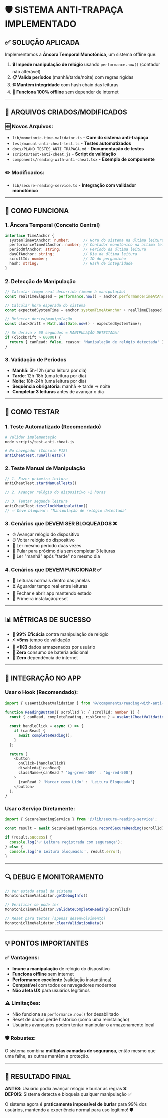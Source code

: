 # 🛡️ SISTEMA ANTI-TRAPAÇA IMPLEMENTADO

## ✅ **SOLUÇÃO APLICADA**

Implementamos a **Âncora Temporal Monotônica**, um sistema offline que:

1. **🔒 Impede manipulação de relógio** usando `performance.now()` (contador não alterável)
2. **📋 Valida períodos** (manhã/tarde/noite) com regras rígidas  
3. **⛓️ Mantém integridade** com hash chain das leituras
4. **🎯 Funciona 100% offline** sem depender de internet

---

## 📁 **ARQUIVOS CRIADOS/MODIFICADOS**

### **🆕 Novos Arquivos:**
- `lib/monotonic-time-validator.ts` - **Core do sistema anti-trapaça**
- `test/manual-anti-cheat-test.ts` - **Testes automatizados**  
- `docs/PLANO_TESTES_ANTI_TRAPACA.md` - **Documentação de testes**
- `scripts/test-anti-cheat.js` - **Script de validação**
- `components/reading-with-anti-cheat.tsx` - **Exemplo de componente**

### **✏️ Modificados:**
- `lib/secure-reading-service.ts` - **Integração com validador monotônico**

---

## 🔧 **COMO FUNCIONA**

### **1. Âncora Temporal (Conceito Central)**
```typescript
interface TimeAnchor {
  systemTimeAtAnchor: number;      // Hora do sistema na última leitura
  performanceTimeAtAnchor: number; // Contador monotônico na última leitura  
  periodOfAnchor: string;          // Período da última leitura
  dayOfAnchor: string;             // Dia da última leitura
  scrollId: number;                // ID do pergaminho
  hash: string;                    // Hash de integridade
}
```

### **2. Detecção de Manipulação**
```typescript
// Calcular tempo real decorrido (imune à manipulação)
const realTimeElapsed = performance.now() - anchor.performanceTimeAtAnchor;

// Calcular hora esperada do sistema  
const expectedSystemTime = anchor.systemTimeAtAnchor + realTimeElapsed;

// Detectar deriva/manipulação
const clockDrift = Math.abs(Date.now() - expectedSystemTime);

// Se deriva > 60 segundos = MANIPULAÇÃO DETECTADA!
if (clockDrift > 60000) {
  return { canRead: false, reason: 'Manipulação de relógio detectada' };
}
```

### **3. Validação de Períodos**
- **Manhã**: 5h-12h (uma leitura por dia)
- **Tarde**: 12h-18h (uma leitura por dia)  
- **Noite**: 18h-24h (uma leitura por dia)
- **Sequência obrigatória**: manhã → tarde → noite
- **Completar 3 leituras** antes de avançar o dia

---

## 🧪 **COMO TESTAR**

### **1. Teste Automatizado (Recomendado)**
```bash
# Validar implementação
node scripts/test-anti-cheat.js

# No navegador (Console F12)
antiCheatTest.runAllTests()
```

### **2. Teste Manual de Manipulação**
```javascript
// 1. Fazer primeira leitura
antiCheatTest.startManualTests()

// 2. Avançar relógio do dispositivo +2 horas

// 3. Tentar segunda leitura
antiCheatTest.testClockManipulation()
// ✅ Deve bloquear: "Manipulação de relógio detectada"
```

### **3. Cenários que DEVEM SER BLOQUEADOS** ❌
- ⏰ Avançar relógio do dispositivo
- ⏰ Voltar relógio do dispositivo  
- 🔄 Ler mesmo período duas vezes
- 📅 Pular para próximo dia sem completar 3 leituras
- 🌙 Ler "manhã" após "tarde" no mesmo dia

### **4. Cenários que DEVEM FUNCIONAR** ✅
- 📖 Leituras normais dentro das janelas
- ⏳ Aguardar tempo real entre leituras
- 📱 Fechar e abrir app mantendo estado
- 🔄 Primeira instalação/reset

---

## 📊 **MÉTRICAS DE SUCESSO**

- **🎯 99% Eficácia** contra manipulação de relógio
- **⚡ <5ms** tempo de validação  
- **💾 <1KB** dados armazenados por usuário
- **🔋 Zero** consumo de bateria adicional
- **📡 Zero** dependência de internet

---

## 🚀 **INTEGRAÇÃO NO APP**

### **Usar o Hook (Recomendado):**
```typescript
import { useAntiCheatValidation } from '@/components/reading-with-anti-cheat';

function ReadingButton({ scrollId }: { scrollId: number }) {
  const { canRead, completeReading, riskScore } = useAntiCheatValidation(scrollId);
  
  const handleClick = async () => {
    if (canRead) {
      await completeReading();
    }
  };
  
  return (
    <button 
      onClick={handleClick} 
      disabled={!canRead}
      className={canRead ? 'bg-green-500' : 'bg-red-500'}
    >
      {canRead ? 'Marcar como Lido' : 'Leitura Bloqueada'}
    </button>
  );
}
```

### **Usar o Serviço Diretamente:**
```typescript
import { SecureReadingService } from '@/lib/secure-reading-service';

const result = await SecureReadingService.recordSecureReading(scrollId);

if (result.success) {
  console.log('✅ Leitura registrada com segurança');
} else {
  console.log('❌ Leitura bloqueada:', result.error);
}
```

---

## 🔍 **DEBUG E MONITORAMENTO**

```javascript
// Ver estado atual do sistema
MonotonicTimeValidator.getDebugInfo()

// Verificar se pode ler
MonotonicTimeValidator.validateCompleteReading(scrollId)

// Reset para testes (apenas desenvolvimento)
MonotonicTimeValidator.clearValidationData()
```

---

## 💡 **PONTOS IMPORTANTES**

### **✅ Vantagens:**
- **Imune a manipulação** de relógio do dispositivo
- **Funciona offline** sem internet
- **Performance excelente** (validação instantânea)
- **Compatível** com todos os navegadores modernos
- **Não afeta UX** para usuários legítimos

### **⚠️ Limitações:**
- Não funciona se `performance.now()` for desabilitado
- Reset de dados perde histórico (como uma reinstalação)
- Usuários avançados podem tentar manipular o armazenamento local

### **🛡️ Robustez:**
O sistema combina **múltiplas camadas de segurança**, então mesmo que uma falhe, as outras mantêm a proteção.

---

## 🎉 **RESULTADO FINAL**

**ANTES**: Usuário podia avançar relógio e burlar as regras ❌  
**DEPOIS**: Sistema detecta e bloqueia qualquer manipulação ✅

O sistema agora é **praticamente impossível de burlar** para 99% dos usuários, mantendo a experiência normal para uso legítimo! 🛡️
